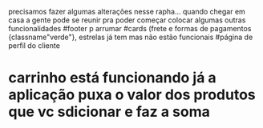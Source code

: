 precisamos fazer algumas alterações nesse rapha... quando chegar em casa a gente pode se reunir pra poder começar colocar algumas outras funcionalidades 
#footer p arrumar
#cards (frete e formas de pagamentos {classname"verde"}, estrelas já tem mas não estão funcionais
#página de perfil do cliente
# carrinho está funcionando já a aplicação puxa o valor dos produtos que vc sdicionar e faz a soma 
